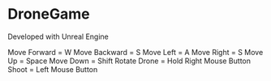 # DroneGame

Developed with Unreal Engine 

Move Forward = W
Move Backward = S
Move Left = A
Move Right = S
Move Up = Space
Move Down = Shift
Rotate Drone = Hold Right Mouse Button
Shoot = Left Mouse Button
